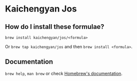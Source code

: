 # Kaichengyan Jos

## How do I install these formulae?
`brew install kaichengyan/jos/<formula>`

Or `brew tap kaichengyan/jos` and then `brew install <formula>`.

## Documentation
`brew help`, `man brew` or check [Homebrew's documentation](https://docs.brew.sh).
